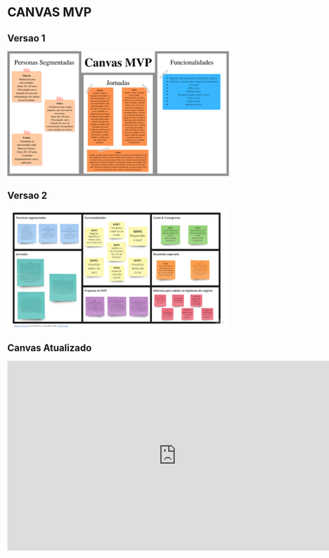 # CANVAS MVP

## Versao 1

![Canvas MVP - GDS versao 1](./assets/Canvas_MVP.png)

## Versao 2

![Canvas MVP - GDS versao 2](./assets/Canvas_MVP_v2.jpg)

## Canvas Atualizado

<iframe width="768" height="432" src="https://miro.com/app/live-embed/uXjVOhHR1Q4=/?moveToViewport=-569,-317,1129,602&embedId=487783155769" frameborder="0" scrolling="no" allowfullscreen></iframe>